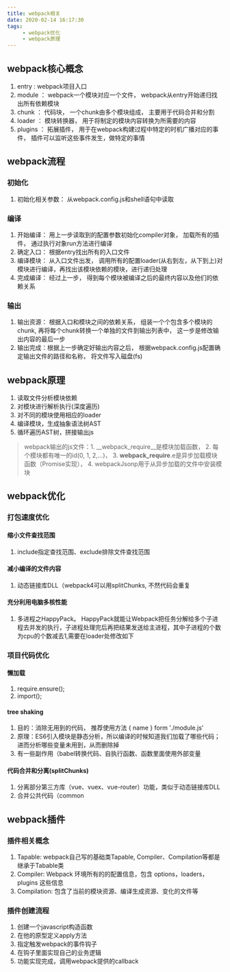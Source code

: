 ```yaml
---
title: webpack相关
date: 2020-02-14 16:17:30
tags:
     - webpack优化
     - webpack原理
---
```


## webpack核心概念

1. entry : webpack项目入口
2. module ： webpack一个模块对应一个文件， webpack从entry开始递归找出所有依赖模块
3. chunk ： 代码块， 一个chunk由多个模块组成， 主要用于代码合并和分割
4. loader ： 模块转换器， 用于将制定的模块内容转换为所需要的内容
5. plugins ： 拓展插件， 用于在webpack构建过程中特定的时机广播对应的事件， 插件可以监听这些事件发生，做特定的事情

## webpack流程

### 初始化
   1. 初始化相关参数： 从webpack.config.js和shell语句中读取

### 编译
   1. 开始编译： 用上一步读取到的配置参数初始化compiler对象， 加载所有的插件， 通过执行对象run方法进行编译
   2. 确定入口： 根据entry找出所有的入口文件
   3. 编译模块： 从入口文件出发， 调用所有的配置loader(从右到左，从下到上)对模块进行编译，再找出该模块依赖的模块，进行递归处理
   4. 完成编译： 经过上一步， 得到每个模块被编译之后的最终内容以及他们的依赖关系
### 输出
   1. 输出资源： 根据入口和模块之间的依赖关系， 组装一个个包含多个模块的chunk, 再将每个chunk转换一个单独的文件到输出列表中， 这一步是修改输出内容的最后一步
   2. 输出完成：根据上一步确定好输出内容之后， 根据webpack.config.js配置确定输出文件的路径和名称， 将文件写入磁盘(fs)

## webpack原理
1. 读取文件分析模块依赖
2. 对模块进行解析执行(深度遍历)
3. 对不同的模块使用相应的loader
4. 编译模块，生成抽象语法树AST
5. 循环遍历AST树，拼接输出js
> webpack输出的js文件：1. __webpack_require__是模块加载函数， 2. 每个模块都有唯一的id(0, 1, 2,...)， 3. __webpack_require__.e是异步加载模块函数（Promise实现）， 4. webpackJsonp用于从异步加载的文件中安装模块

## webpack优化
### 打包速度优化
#### 缩小文件查找范围
1. include指定查找范围、exclude排除文件查找范围

#### 减小编译的文件内容
1. 动态链接库DLL（webpack4可以用splitChunks, 不然代码会重复

#### 充分利用电脑多核性能
1. 多进程之HappyPack。 HappyPack就能让Webpack把任务分解给多个子进程去并发的执行，子进程处理完后再把结果发送给主进程，其中子进程的个数为cpu的个数减去1,需要在loader处修改如下

### 项目代码优化
#### 懒加载
1. require.ensure();
2. import();

#### tree shaking
1. 目的：消除无用到的代码， 推荐使用方法 { name } form './module.js' 
2. 原理：ES6引入模块是静态分析，所以编译的时候知道我们加载了哪些代码；进而分析哪些变量未用到，从而删除掉
3. 有一些副作用（babel转换代码、自执行函数、函数里面使用外部变量

#### 代码合并和分离(splitChunks)
1. 分离部分第三方库（vue、vuex、vue-router）功能，类似于动态链接库DLL
2. 合并公共代码（common

## webpack插件
### 插件相关概念
1. Tapable: webpack自己写的基础类Tapable, Compiler、Compilation等都是继承于Tabable类
2. Compiler: Webpack 环境所有的的配置信息，包含 options，loaders，plugins 这些信息
3. Compilation: 包含了当前的模块资源、编译生成资源、变化的文件等

### 插件创建流程
1. 创建一个javascript构造函数
2. 在他的原型定义apply方法
3. 指定触发webpack的事件钩子
4. 在钩子里面实现自己的业务逻辑
5. 功能实现完成，调用webpack提供的callback